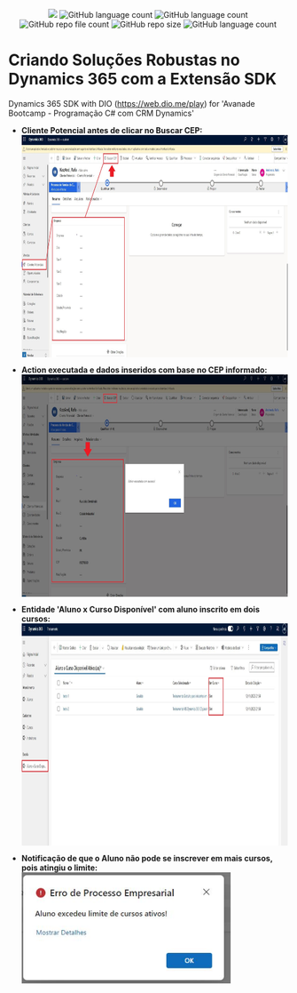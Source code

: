 <p align="center">
  <img src="http://img.shields.io/static/v1?label=STATUS&message=Concluded&color=blue&style=flat"/>
  <img alt="GitHub language count" src="https://img.shields.io/github/languages/count/Rafa-KozAnd/Challenge-Dynamics_365_SDK">
  <img alt="GitHub language count" src="https://img.shields.io/github/languages/top/Rafa-KozAnd/Challenge-Dynamics_365_SDK">
  <img alt="GitHub repo file count" src="https://img.shields.io/github/directory-file-count/Rafa-KozAnd/Challenge-Dynamics_365_SDK">
  <img alt="GitHub repo size" src="https://img.shields.io/github/repo-size/Rafa-KozAnd/Challenge-Dynamics_365_SDK">
  <img alt="GitHub language count" src="https://img.shields.io/github/license/Rafa-KozAnd/Challenge-Dynamics_365_SDK">
</p>

# Criando Soluções Robustas no Dynamics 365 com a Extensão SDK
Dynamics 365 SDK with DIO (https://web.dio.me/play) for 'Avanade Bootcamp - Programação C# com CRM Dynamics'

- <b> Cliente Potencial antes de clicar no Buscar CEP:</b>
  <img align="center" height="400" widht="600" src="/Print/Print1.JPG" /><br>
  
- <b> Action executada e dados inseridos com base no CEP informado: </b>
  <img align="center" height="400" widht="600" src="/Print/Print2.JPG" /><br>
  
- <b> Entidade 'Aluno x Curso Disponível' com aluno inscrito em dois cursos: </b>
  <img align="center" height="400" widht="600" src="/Print/Print3.JPG" /><br>

- <b> Notificação de que o Aluno não pode se inscrever em mais cursos, pois atingiu o limite: </b>
  <img align="center" height="200" widht="400" src="/Print/Print4.JPG" /><br>
